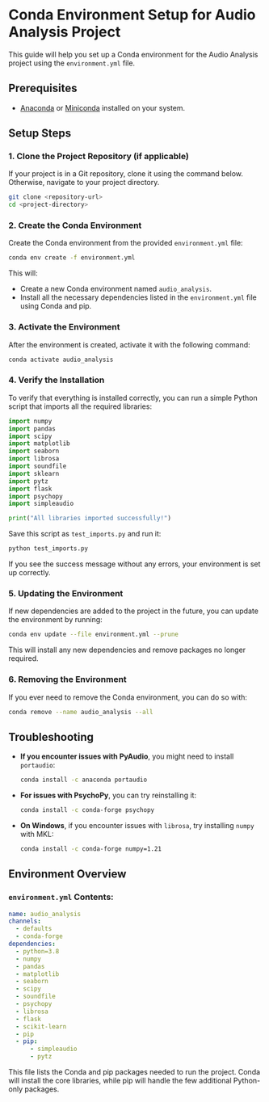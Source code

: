 
# Conda Environment Setup for Audio Analysis Project

This guide will help you set up a Conda environment for the Audio Analysis project using the `environment.yml` file.

## Prerequisites

- [Anaconda](https://www.anaconda.com/products/individual) or [Miniconda](https://docs.conda.io/en/latest/miniconda.html) installed on your system.

## Setup Steps

### 1. Clone the Project Repository (if applicable)

If your project is in a Git repository, clone it using the command below. Otherwise, navigate to your project directory.

```bash
git clone <repository-url>
cd <project-directory>
```

### 2. Create the Conda Environment

Create the Conda environment from the provided `environment.yml` file:

```bash
conda env create -f environment.yml
```

This will:
- Create a new Conda environment named `audio_analysis`.
- Install all the necessary dependencies listed in the `environment.yml` file using Conda and pip.

### 3. Activate the Environment

After the environment is created, activate it with the following command:

```bash
conda activate audio_analysis
```

### 4. Verify the Installation

To verify that everything is installed correctly, you can run a simple Python script that imports all the required libraries:

```python
import numpy
import pandas
import scipy
import matplotlib
import seaborn
import librosa
import soundfile
import sklearn
import pytz
import flask
import psychopy
import simpleaudio

print("All libraries imported successfully!")
```

Save this script as `test_imports.py` and run it:

```bash
python test_imports.py
```

If you see the success message without any errors, your environment is set up correctly.

### 5. Updating the Environment

If new dependencies are added to the project in the future, you can update the environment by running:

```bash
conda env update --file environment.yml --prune
```

This will install any new dependencies and remove packages no longer required.

### 6. Removing the Environment

If you ever need to remove the Conda environment, you can do so with:

```bash
conda remove --name audio_analysis --all
```

## Troubleshooting

- **If you encounter issues with PyAudio**, you might need to install `portaudio`:
  ```bash
  conda install -c anaconda portaudio
  ```

- **For issues with PsychoPy**, you can try reinstalling it:
  ```bash
  conda install -c conda-forge psychopy
  ```

- **On Windows**, if you encounter issues with `librosa`, try installing `numpy` with MKL:
  ```bash
  conda install -c conda-forge numpy=1.21
  ```

## Environment Overview

### `environment.yml` Contents:
```yaml
name: audio_analysis
channels:
  - defaults
  - conda-forge
dependencies:
  - python=3.8
  - numpy
  - pandas
  - matplotlib
  - seaborn
  - scipy
  - soundfile
  - psychopy
  - librosa
  - flask
  - scikit-learn
  - pip
  - pip:
      - simpleaudio
      - pytz
```

This file lists the Conda and pip packages needed to run the project. Conda will install the core libraries, while pip will handle the few additional Python-only packages.